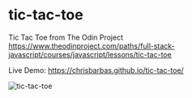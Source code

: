 # tic-tac-toe
Tic Tac Toe from The Odin Project
https://www.theodinproject.com/paths/full-stack-javascript/courses/javascript/lessons/tic-tac-toe

Live Demo: https://chrisbarbas.github.io/tic-tac-toe/

![tic-tac-toe](https://i.imgur.com/otx3HAk.png)